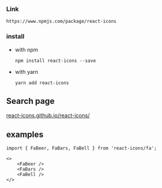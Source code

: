 ### Link

`https://www.npmjs.com/package/react-icons`

### install

- with npm

  `npm install react-icons --save`

- with yarn

  `yarn add react-icons`

## Search page

[react-icons.github.io/react-icons/](https://react-icons.github.io/react-icons/)

## examples

    import { FaBeer, FaBars, FaBell } from 'react-icons/fa';

    <>
        <FaBeer />
        <FaBars />
        <FaBell />
    </>
